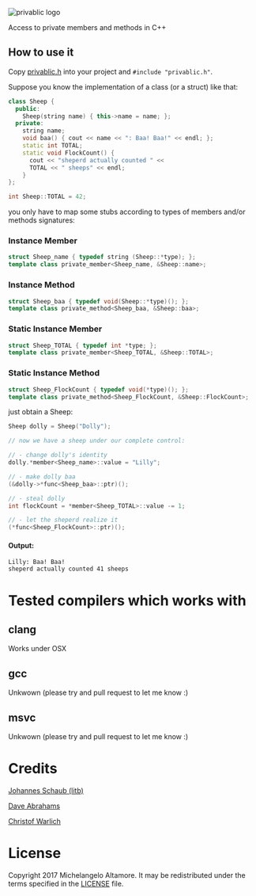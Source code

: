 ![privablic logo](https://raw.githubusercontent.com/altamic/privablic/master/images/privablic.png)

Access to private members and methods in C++

## How to use it

Copy [privablic.h](https://raw.githubusercontent.com/altamic/privablic/master/privablic.h) into your project and `#include "privablic.h"`.

Suppose you know the implementation of a class (or a struct) like that:

```cpp
class Sheep {
  public:
    Sheep(string name) { this->name = name; };
  private:
    string name;
    void baa() { cout << name << ": Baa! Baa!" << endl; };
    static int TOTAL;
    static void FlockCount() {
      cout << "sheperd actually counted " <<
      TOTAL << " sheeps" << endl;
    }
};

int Sheep::TOTAL = 42;
```
you only have to map some stubs according to types of members and/or methods signatures:

### Instance Member
```cpp
struct Sheep_name { typedef string (Sheep::*type); };
template class private_member<Sheep_name, &Sheep::name>;
```

### Instance Method
```cpp
struct Sheep_baa { typedef void(Sheep::*type)(); };
template class private_method<Sheep_baa, &Sheep::baa>;
```

### Static Instance Member
```cpp
struct Sheep_TOTAL { typedef int *type; };
template class private_member<Sheep_TOTAL, &Sheep::TOTAL>;
```

### Static Instance Method
```cpp
struct Sheep_FlockCount { typedef void(*type)(); };
template class private_method<Sheep_FlockCount, &Sheep::FlockCount>;
```

just obtain a Sheep:

```cpp
Sheep dolly = Sheep("Dolly");

// now we have a sheep under our complete control:

// - change dolly's identity
dolly.*member<Sheep_name>::value = "Lilly";

// - make dolly baa
(&dolly->*func<Sheep_baa>::ptr)();

// - steal dolly
int flockCount = *member<Sheep_TOTAL>::value -= 1;

// - let the sheperd realize it
(*func<Sheep_FlockCount>::ptr)();
```

#### Output:

```
Lilly: Baa! Baa!
sheperd actually counted 41 sheeps
```

# Tested compilers which works with

## clang

Works under OSX

## gcc

Unkwown (please try and pull request to let me know :)

## msvc

Unkwown (please try and pull request to let me know :)


# Credits

[Johannes Schaub (litb)](http://bloglitb.blogspot.com/2010/07/access-to-private-members-thats-easy.html)

[Dave Abrahams](https://gist.github.com/dabrahams/1528856)

[Christof Warlich](http://bloglitb.blogspot.it/2010/07/access-to-private-members-thats-easy.html?showComment=1461746009339#c7258461447914486699)


# License

Copyright 2017 Michelangelo Altamore. It may be redistributed under the terms specified in the [LICENSE](LICENSE) file.

